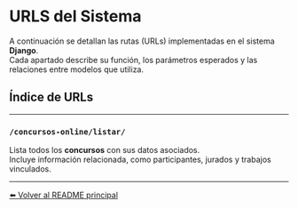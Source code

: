 # URLS del Sistema

A continuación se detallan las rutas (URLs) implementadas en el sistema **Django**.  
Cada apartado describe su función, los parámetros esperados y las relaciones entre modelos que utiliza.

## Índice de URLs

---

### `/concursos-online/listar/`
Lista todos los **concursos** con sus datos asociados.  
Incluye información relacionada, como participantes, jurados y trabajos vinculados.

---

[⬅️ Volver al README principal](../README.md)
